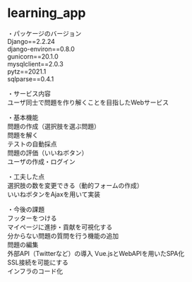 # learning_app  

・パッケージのバージョン  
Django==2.2.24  
django-environ==0.8.0  
gunicorn==20.1.0  
mysqlclient==2.0.3  
pytz==2021.1  
sqlparse==0.4.1  

・サービス内容  
ユーザ同士で問題を作り解くことを目指したWebサービス  

・基本機能  
問題の作成（選択肢を選ぶ問題）  
問題を解く  
テストの自動採点  
問題の評価（いいねボタン）  
ユーザの作成・ログイン  

・工夫した点  
選択肢の数を変更できる（動的フォームの作成）  
いいねボタンをAjaxを用いて実装  

・今後の課題   
フッターをつける  
マイページに進捗・貢献を可視化する  
分からない問題の質問を行う機能の追加  
問題の編集  
外部API（Twitterなど）の導入
Vue.jsとWebAPIを用いたSPA化  
SSL接続を可能にする  
インフラのコード化


